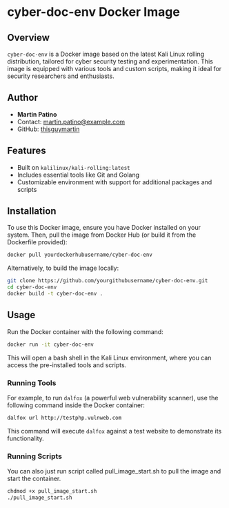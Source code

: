 # cyber-doc-env Docker Image

## Overview

`cyber-doc-env` is a Docker image based on the latest Kali Linux rolling distribution, tailored for cyber security testing and experimentation. This image is equipped with various tools and custom scripts, making it ideal for security researchers and enthusiasts.

## Author

- **Martin Patino**
- Contact: [martin.patino@example.com](mailto:martin.patino@example.com)
- GitHub: [thisguymartin](https://github.com/thisguymartin)

## Features

- Built on `kalilinux/kali-rolling:latest`
- Includes essential tools like Git and Golang
- Customizable environment with support for additional packages and scripts

## Installation

To use this Docker image, ensure you have Docker installed on your system. Then, pull the image from Docker Hub (or build it from the Dockerfile provided):

```bash
docker pull yourdockerhubusername/cyber-doc-env
```

Alternatively, to build the image locally:

```bash
git clone https://github.com/yourgithubusername/cyber-doc-env.git
cd cyber-doc-env
docker build -t cyber-doc-env .
```

## Usage

Run the Docker container with the following command:

```bash
docker run -it cyber-doc-env
```

This will open a bash shell in the Kali Linux environment, where you can access the pre-installed tools and scripts.

### Running Tools

For example, to run `dalfox` (a powerful web vulnerability scanner), use the following command inside the Docker container:

```bash
dalfox url http://testphp.vulnweb.com
```

This command will execute `dalfox` against a test website to demonstrate its functionality.


### Running Scripts
You can also just run script called pull_image_start.sh to pull the image and start the container.

```bash
chdmod +x pull_image_start.sh
./pull_image_start.sh
```
